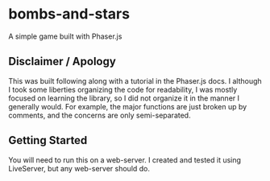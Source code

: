 # bombs-and-stars
A simple game built with Phaser.js

## Disclaimer / Apology

This was built following along with a tutorial in the Phaser.js docs. I although I took some liberties organizing the code for readability, I was mostly focused on learning the library, so I did not organize it in the manner I generally would. For example, the major functions are just broken up by comments, and the concerns are only semi-separated.

## Getting Started
You will need to run this on a web-server. I created and tested it using LiveServer, but any web-server should do.
